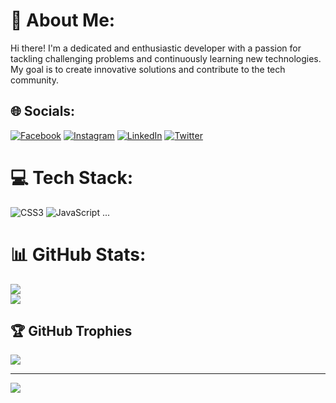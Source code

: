 # 💫 About Me:
Hi there! I'm a dedicated and enthusiastic developer with a passion for tackling challenging problems and continuously learning new technologies. My goal is to create innovative solutions and contribute to the tech community.

## 🌐 Socials:
[![Facebook](https://img.shields.io/badge/Facebook-%231877F2.svg?logo=Facebook&logoColor=white)](https://facebook.com/abubakr.s.skull) [![Instagram](https://img.shields.io/badge/Instagram-%23E4405F.svg?logo=Instagram&logoColor=white)](https://instagram.com/yourusername) [![LinkedIn](https://img.shields.io/badge/LinkedIn-%230077B5.svg?logo=linkedin&logoColor=white)](https://linkedin.com/in/yourusername) [![Twitter](https://img.shields.io/badge/Twitter-%231DA1F2.svg?logo=Twitter&logoColor=white)](https://twitter.com/yourusername)

# 💻 Tech Stack:
![CSS3](https://img.shields.io/badge/css3-%231572B6.svg?style=for-the-badge&logo=css3&logoColor=white) ![JavaScript](https://img.shields.io/badge/javascript-%23323330.svg?style=for-the-badge&logo=javascript&logoColor=%23F7DF1E) ...

# 📊 GitHub Stats:
![](https://github-readme-streak-stats.herokuapp.com/?user=bokarios&theme=dark&hide_border=false)<br/>
![](https://github-readme-stats.vercel.app/api/top-langs/?username=bokarios&theme=dark&hide_border=false&include_all_commits=true&count_private=true&layout=compact)

## 🏆 GitHub Trophies
![](https://github-profile-trophy.vercel.app/?username=bokarios&theme=radical&no-frame=false&no-bg=false&margin-w=4)

---
[![](https://visitcount.itsvg.in/api?id=bokarios&icon=2&color=0)](https://visitcount.itsvg.in)

<!-- Proudly created with GPRM ( https://gprm.itsvg.in ) -->
